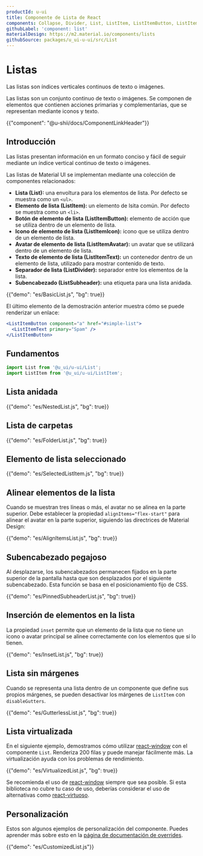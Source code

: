 ```yaml
---
productId: u-ui
title: Componente de Lista de React
components: Collapse, Divider, List, ListItem, ListItemButton, ListItemAvatar, ListItemIcon, ListItemSecondaryAction, ListItemText, ListItemSubheader
githubLabel: 'component: list'
materialDesign: https://m2.material.io/components/lists
githubSource: packages/u_ui-u-ui/src/List
---
```


# Listas

<p class="description">Las listas son índices verticales continuos de texto o imágenes.</p>

Las listas son un conjunto continuo de texto o imágenes. Se componen de elementos que contienen acciones primarias y complementarias, que se representan mediante iconos y texto.

{{"component": "@u-shii/docs/ComponentLinkHeader"}}

## Introducción

Las listas presentan información en un formato conciso y fácil de seguir mediante un índice vertical continuo de texto o imágenes.

Las listas de Material UI se implementan mediante una colección de componentes relacionados:

- **Lista (List):** una envoltura para los elementos de lista. Por defecto se muestra como un `<ul>`.
- **Elemento de lista (ListItem):** un elemento de lsita común. Por defecto se muestra como un `<li>`.
- **Botón de elemento de lista (ListItemButton):** elemento de acción que se utiliza dentro de un elemento de lista.
- **Icono de elemento de lista (ListItemIcon):** icono que se utiliza dentro de un elemento de lista.
- **Avatar de elemento de lista (ListItemAvatar):** un avatar que se utilizará dentro de un elemento de lista.
- **Texto de elemento de lista (ListItemText):** un contenedor dentro de un elemento de lista, utilizado para mostrar contenido de texto.
- **Separador de lista (ListDivider):** separador entre los elementos de la lista.
- **Subencabezado (ListSubheader):** una etiqueta para una lista anidada.

{{"demo": "es/BasicList.js", "bg": true}}

El último elemento de la demostración anterior muestra cómo se puede renderizar un enlace:

```jsx
<ListItemButton component="a" href="#simple-list">
  <ListItemText primary="Spam" />
</ListItemButton>
```

## Fundamentos

```jsx
import List from '@u_ui/u-ui/List';
import ListItem from '@u_ui/u-ui/ListItem';
```

## Lista anidada

{{"demo": "es/NestedList.js", "bg": true}}

## Lista de carpetas

{{"demo": "es/FolderList.js", "bg": true}}

## Elemento de lista seleccionado

{{"demo": "es/SelectedListItem.js", "bg": true}}

## Alinear elementos de la lista

Cuando se muestran tres líneas o más, el avatar no se alinea en la parte superior.
Debe establecer la propiedad `alignItems="flex-start"` para alinear el avatar en la parte superior, siguiendo las directrices de Material Design:

{{"demo": "es/AlignItemsList.js", "bg": true}}

## Subencabezado pegajoso

Al desplazarse, los subencabezados permanecen fijados en la parte superior de la pantalla hasta que son desplazados por el siguiente subencabezado.
Esta función se basa en el posicionamiento fijo de CSS.

{{"demo": "es/PinnedSubheaderList.js", "bg": true}}

## Inserción de elementos en la lista

La propiedad `inset` permite que un elemento de la lista que no tiene un icono o avatar principal se alinee correctamente con los elementos que sí lo tienen.

{{"demo": "es/InsetList.js", "bg": true}}

## Lista sin márgenes

Cuando se representa una lista dentro de un componente que define sus propios márgenes, se pueden desactivar los márgenes de `ListItem` con `disableGutters`.

{{"demo": "es/GutterlessList.js", "bg": true}}

## Lista virtualizada

En el siguiente ejemplo, demostramos cómo utilizar [react-window](https://github.com/bvaughn/react-window) con el componente `List`.
Renderiza 200 filas y puede manejar fácilmente más.
La virtualización ayuda con los problemas de rendimiento.

{{"demo": "es/VirtualizedList.js", "bg": true}}

Se recomienda el uso de [react-window](https://github.com/bvaughn/react-window) siempre que sea posible.
Si esta biblioteca no cubre tu caso de uso, deberías considerar el uso de alternativas como [react-virtuoso](https://github.com/petyosi/react-virtuoso).

## Personalización

Estos son algunos ejemplos de personalización del componente.
Puedes aprender más sobre esto en la [página de documentación de overrides](/u-ui/customization/how-to-customize/).

{{"demo": "es/CustomizedList.js"}}
